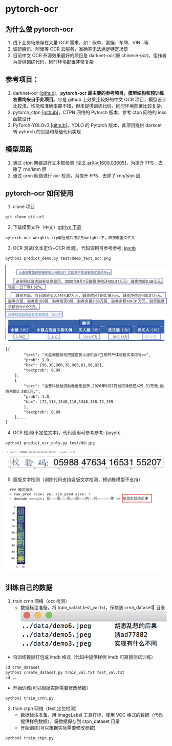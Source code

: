 # pytorch-ocr

## 为什么做 pytorch-ocr

1. 线下业务场景存在大量 OCR 需求，如：保单、票据、车牌、VIN...等
2. 调研腾讯、阿里等 OCR 云服务，准确率无法满足特定场景
3. 目前中文 OCR 开源效果最好的项目是 darknet-ocr(原 chinese-ocr)，但作者为提供训练代码，同时环境配置非常复杂

## 参考项目：

1. darknet-ocr [[github](https://github.com/chineseocr/darknet-ocr)]，**pytorch-ocr 最主要的参考项目，模型结构和预训练权重均来自于此项目**。它是 github 上效果比较好的中文 OCR 项目，模型设计比较浅，性能和准确率都不错，但未提供训练代码，同时环境部署比较复杂。
2. pytorch_ctpn [[github](https://github.com/opconty/pytorch_ctpn)]，CTPN 网络的 Pytorch 版本，参考 ctpn 网络的 loss 函数设计
3. PyTorch-YOLOv3 [[github](https://github.com/eriklindernoren/PyTorch-YOLOv3)]，YOLO 的 Pytorch 版本，此项目提供 darknet 转 pytorch 的思路和基础代码实现

## 模型思路

1. 通过 ctpn 网络进行文本框检测 [[论文 arXiv:1609.03605](https://arxiv.org/abs/1609.03605)]，为提升 FPS，去除了 rnn/lstm 层
1. 通过 crnn 网络进行 ocr 检测，为提升 FPS，去除了 rnn/lstm 层

## pytorch-ocr 如何使用

1. clone 项目

```
git clone git-url
```

2. 下载模型文件（中文）[gdrive 下载](https://drive.google.com/file/d/1H8AdYObqDMHtj75Sm8WvGR1rVNur1izz/view?usp=sharing)

```
pytorch-ocr-weights.zip解压缩后拷贝到weights下，直接覆盖文件夹
```

3. OCR 测试(文本定位+OCR 检测)，代码调用可参考参考: [ipynb](pytorch-darknet-ocr-train/pytorch-ocr-demo.ipynb)

```
python3 predict_demo.py test/demo_text_ocr.png
```

![](./test/pred_box.jpg)

```
[{
		"text": "大盘调整如何把握逆势上涨机会?立即开户体验智买卖信号>>",
		"prob": 1.0,
		"box": [96,38,906,38,906,81,96,82],
		"textprob": 0.99
	},
	{
		"text": "迪普科技融资融券信息显示,2020年9月7日融资净偿还425.31万元;融资余额2.58亿元,",
		"prob": 1.0,
		"box": [72,113,1348,110,1348,158,72,159
		],
		"textprob": 0.99
	},...
]
```

4. OCR 检测(不定位文本)，代码调用可参考参考: [ipynb]

```
python3 predict_ocr_only.py test/dd.jpg
```

![](./test/dd_pred.jpeg)

5. 竖版文字检测（训练代码支持竖版文字检测，预训练模型不支持）

![](./test/v_text.jpeg)

## 训练自己的数据

1. train crnn 网络（ocr 检测）
   - 数据标注准备，将 train_val.txt,test_val.txt，保持到 crnn_dataset 目录
     ![](test/crnn_train_data.png)

- 将训练数据打包成 lmdb 格式（代码中提供样例 lmdb 可直接测试训练）

```
cd crnn_dataset
python3 create_dataset.py train_val.txt test_val.txt
cd ..
```

- 开始训练(可以根据实际需要修改参数)

```
python3 train_crnn.py
```

2. train ctpn 网络（text 定位检测）
   - 数据标注准备，用 ImageLabel 工具打标，使用 VOC 格式的数据（代码提供样例数据），将数据保存到 ctpn_dataset 目录
   - 开始训练(可以根据实际需要修改参数)

```
python3 train_ctpn.py
```
